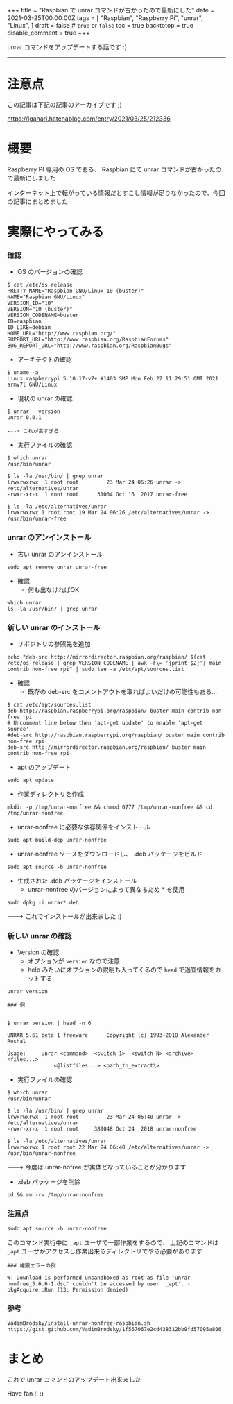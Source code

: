+++
title = "Raspbian で unrar コマンドが古かったので最新にした"
date = 2021-03-25T00:00:00Z
tags = [
    "Raspbian",
    "Raspberry Pi",
    "unrar",
    "Linux",
]
draft = false # `true` or `false`
toc = true
backtotop = true
disable_comment = true
+++

unrar コマンドをアップデートする話です :)

<!--more-->
---

# 注意点

この記事は下記の記事のアーカイブです ;)

https://iganari.hatenablog.com/entry/2021/03/25/212336

# 概要

Raspberry PI 専用の OS である、 Raspbian にて unrar コマンドが古かったので最新にしました

インターネット上で転がっている情報だとすこし情報が足りなかったので、今回の記事にまとめました

# 実際にやってみる

### 確認

+ OS のバージョンの確認

```
$ cat /etc/os-release
PRETTY_NAME="Raspbian GNU/Linux 10 (buster)"
NAME="Raspbian GNU/Linux"
VERSION_ID="10"
VERSION="10 (buster)"
VERSION_CODENAME=buster
ID=raspbian
ID_LIKE=debian
HOME_URL="http://www.raspbian.org/"
SUPPORT_URL="http://www.raspbian.org/RaspbianForums"
BUG_REPORT_URL="http://www.raspbian.org/RaspbianBugs"
```

+ アーキテクトの確認

```
$ uname -a
Linux raspberrypi 5.10.17-v7+ #1403 SMP Mon Feb 22 11:29:51 GMT 2021 armv7l GNU/Linux
```

+ 現状の unrar の確認

```
$ unrar --version
unrar 0.0.1

---> これが古すぎる
```

+ 実行ファイルの確認

```
$ which unrar
/usr/bin/unrar
```
```
$ ls -la /usr/bin/ | grep unrar
lrwxrwxrwx  1 root root         23 Mar 24 06:26 unrar -> /etc/alternatives/unrar
-rwxr-xr-x  1 root root      31004 Oct 16  2017 unrar-free
```
```
$ ls -la /etc/alternatives/unrar
lrwxrwxrwx 1 root root 19 Mar 24 06:26 /etc/alternatives/unrar -> /usr/bin/unrar-free
```

### unrar のアンインストール

+ 古い unrar のアンインストール

```
sudo apt remove unrar unrar-free
```

+ 確認
  + 何も出なければOK

```
which unrar
ls -la /usr/bin/ | grep unrar
```

### 新しい unrar のインストール

+ リポジトリの参照先を追加

```
echo "deb-src http://mirrordirector.raspbian.org/raspbian/ $(cat /etc/os-release | grep VERSION_CODENAME | awk -F\= '{print $2}') main contrib non-free rpi" | sudo tee -a /etc/apt/sources.list
```

+ 確認
  + 既存の deb-src をコメントアウトを取ればよいだけの可能性もある…

```
$ cat /etc/apt/sources.list
deb http://raspbian.raspberrypi.org/raspbian/ buster main contrib non-free rpi
# Uncomment line below then 'apt-get update' to enable 'apt-get source'
#deb-src http://raspbian.raspberrypi.org/raspbian/ buster main contrib non-free rpi
deb-src http://mirrordirector.raspbian.org/raspbian/ buster main contrib non-free rpi
```

+ apt のアップデート

```
sudo apt update
```

+ 作業ディレクトリを作成

```
mkdir -p /tmp/unrar-nonfree && chmod 0777 /tmp/unrar-nonfree && cd /tmp/unrar-nonfree
```

+ unrar-nonfree に必要な依存関係をインストール

```
sudo apt build-dep unrar-nonfree
```

+ unrar-nonfree ソースをダウンロードし、 .deb パッケージをビルド

```
sudo apt source -b unrar-nonfree
```

+ 生成された .deb パッケージをインストール
  + unrar-nonfree のバージョンによって異なるため * を使用

```
sudo dpkg -i unrar*.deb
```

---> これでインストールが出来ました :)

### 新しい unrar の確認

+ Version の確認
  + オプションが `version` なので注意
  + help みたいにオプションの説明も入ってくるので `head` で適宜情報をカットする

```
unrar version
```
```
### 例


$ unrar version | head -n 6

UNRAR 5.61 beta 1 freeware      Copyright (c) 1993-2018 Alexander Roshal

Usage:     unrar <command> -<switch 1> -<switch N> <archive> <files...>
               <@listfiles...> <path_to_extract\>
```

+ 実行ファイルの確認

```
$ which unrar
/usr/bin/unrar
```
```
$ ls -la /usr/bin/ | grep unrar
lrwxrwxrwx  1 root root         23 Mar 24 06:40 unrar -> /etc/alternatives/unrar
-rwxr-xr-x  1 root root     389048 Oct 24  2018 unrar-nonfree
```
```
$ ls -la /etc/alternatives/unrar
lrwxrwxrwx 1 root root 22 Mar 24 06:40 /etc/alternatives/unrar -> /usr/bin/unrar-nonfree
```

---> 今度は unrar-nofree が実体となっていることが分かります

+ .deb パッケージを削除

```
cd && rm -rv /tmp/unrar-nonfree
```

### 注意点

```
sudo apt source -b unrar-nonfree
```

このコマンド実行中に `_apt` ユーザで一部作業をするので、 上記のコマンドは `_apt` ユーザがアクセスし作業出来るディレクトリでやる必要があります

```
### 権限エラーの例

W: Download is performed unsandboxed as root as file 'unrar-nonfree_5.6.6-1.dsc' couldn't be accessed by user '_apt'. - pkgAcquire::Run (13: Permission denied)
```

### 参考

```
VadimBrodsky/install-unrar-nonfree-raspbian.sh
https://gist.github.com/VadimBrodsky/1f567067e2cd438312bb9fd57095a806
```

# まとめ

これで unrar コマンドのアップデート出来ました

Have fan !! :)
